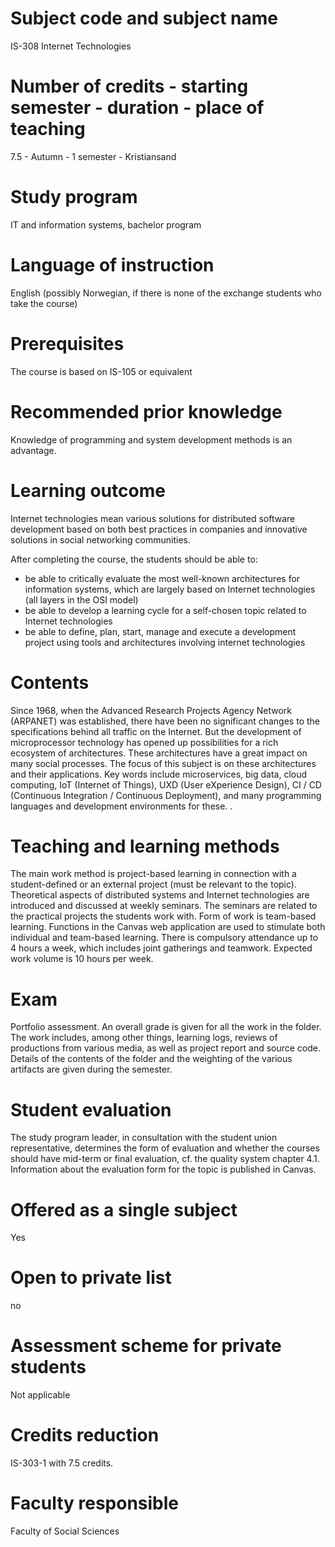 # Subject code and subject name
IS-308 Internet Technologies

# Number of credits - starting semester - duration - place of teaching
7.5 - Autumn - 1 semester - Kristiansand

# Study program
IT and information systems, bachelor program

# Language of instruction
English (possibly Norwegian, if there is none of the exchange students who take the course)

# Prerequisites
The course is based on IS-105 or equivalent

# Recommended prior knowledge
Knowledge of programming and system development methods is an advantage.

# Learning outcome
Internet technologies mean various solutions for distributed software development based on both best practices in companies and innovative solutions in social networking communities.

After completing the course, the students should be able to:
* be able to critically evaluate the most well-known architectures for information systems, which are largely based on Internet technologies (all layers in the OSI model)
* be able to develop a learning cycle for a self-chosen topic related to Internet technologies
* be able to define, plan, start, manage and execute a development project using tools and architectures involving internet technologies

# Contents
Since 1968, when the Advanced Research Projects Agency Network (ARPANET) was established, there have been no significant changes to the specifications behind all traffic on the Internet. But the development of microprocessor technology has opened up possibilities for a rich ecosystem of architectures. These architectures have a great impact on many social processes. The focus of this subject is on these architectures and their applications. Key words include microservices, big data, cloud computing, IoT (Internet of Things), UXD (User eXperience Design), CI / CD (Continuous Integration / Continuous Deployment), and many programming languages ​​and development environments for these. .

# Teaching and learning methods
The main work method is project-based learning in connection with a student-defined or an external project (must be relevant to the topic).
Theoretical aspects of distributed systems and Internet technologies are introduced and discussed at weekly seminars. The seminars are related to the practical projects the students work with. Form of work is team-based learning.
Functions in the Canvas web application are used to stimulate both individual and team-based learning.
There is compulsory attendance up to 4 hours a week, which includes joint gatherings and teamwork.
Expected work volume is 10 hours per week.

# Exam
Portfolio assessment. An overall grade is given for all the work in the folder. The work includes, among other things, learning logs, reviews of productions from various media, as well as project report and source code. Details of the contents of the folder and the weighting of the various artifacts are given during the semester.

# Student evaluation
The study program leader, in consultation with the student union representative, determines the form of evaluation and whether the courses should have mid-term or final evaluation, cf. the quality system chapter 4.1. Information about the evaluation form for the topic is published in Canvas.

# Offered as a single subject
Yes

# Open to private list
no

# Assessment scheme for private students
Not applicable

# Credits reduction
IS-303-1 with 7.5 credits.

# Faculty responsible
Faculty of Social Sciences
